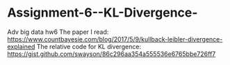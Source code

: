 # Assignment-6--KL-Divergence-
Adv big data hw6
The paper I read: https://www.countbayesie.com/blog/2017/5/9/kullback-leibler-divergence-explained
The relative code for KL divergence: https://gist.github.com/swayson/86c296aa354a555536e6765bbe726ff7
